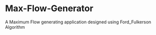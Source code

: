 # Max-Flow-Generator

A Maximum Flow generating application designed using Ford_Fulkerson Algorithm

